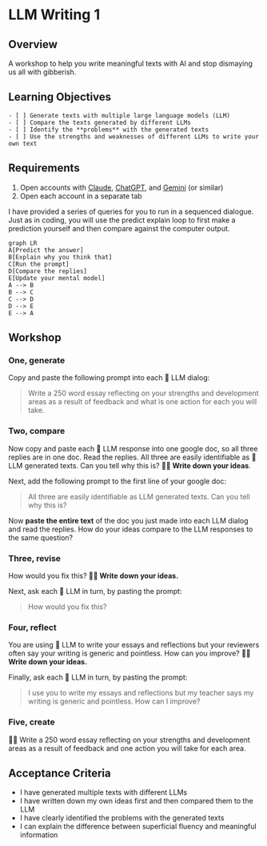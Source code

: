 # LLM Writing 1

## Overview

A workshop to help you write meaningful texts with AI and stop dismaying us all with gibberish.

## Learning Objectives

```objectives
- [ ] Generate texts with multiple large language models (LLM)
- [ ] Compare the texts generated by different LLMs
- [ ] Identify the **problems** with the generated texts
- [ ] Use the strengths and weaknesses of different LLMs to write your own text
```

## Requirements

1. Open accounts with [Claude](https://claude.ai/), [ChatGPT](https://chatgpt.com/), and [Gemini](https://gemini.google.com/) (or similar)
1. Open each account in a separate tab

I have provided a series of queries for you to run in a sequenced dialogue. Just as in coding, you will use the predict explain loop to first make a prediction yourself and then compare against the computer output.

```mermaid
graph LR
A[Predict the answer]
B[Explain why you think that]
C[Run the prompt]
D[Compare the replies]
E[Update your mental model]
A --> B
B --> C
C --> D
D --> E
E --> A
```

## Workshop

<!--{{<note type="tip" title="1. Generate">}}-->

### One, generate

Copy and paste the following prompt into each 🤖 LLM dialog:

> Write a 250 word essay reflecting on your strengths and development areas as a result of feedback and what is one action for each you will take.

<!-- {{</note>}}-->
<!--{{<note type="tip" title="2. Compare">}}-->

### Two, compare

Now copy and paste each 🤖 LLM response into one google doc, so all three replies are in one doc. Read the replies. All three are easily identifiable as 🤖 LLM generated texts. Can you tell why this is? **✍🏽 Write down your ideas**.

Next, add the following prompt to the first line of your google doc:

> All three are easily identifiable as LLM generated texts. Can you tell why this is?

Now **paste the entire text** of the doc you just made into each LLM dialog and read the replies. How do your ideas compare to the LLM responses to the same question?

<!-- {{</note>}}-->
<!--{{<note type="tip" title="3. Revise">}}-->

### Three, revise

How would you fix this? **✍🏽 Write down your ideas.**

Next, ask each 🤖 LLM in turn, by pasting the prompt:

> How would you fix this?

<!-- {{</note>}}-->
<!--{{<note type="tip" title="4. Reflect">}}-->

### Four, reflect

You are using 🤖 LLM to write your essays and reflections but your reviewers often say your writing is generic and pointless. How can you improve? **✍🏽 Write down your ideas.**

Finally, ask each 🤖 LLM in turn, by pasting the prompt:

> I use you to write my essays and reflections but my teacher says my writing is generic and pointless. How can I improve?

<!-- {{</note>}}-->
<!--{{<note type="tip" title="5. Create">}}-->

### Five, create

✍🏽 Write a 250 word essay reflecting on your strengths and development areas as a result of feedback and one action you will take for each area.

<!-- {{</note>}}-->

## Acceptance Criteria

- I have generated multiple texts with different LLMs
- I have written down my own ideas first and then compared them to the LLM
- I have clearly identified the problems with the generated texts
- I can explain the difference between superficial fluency and meaningful information
